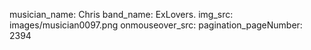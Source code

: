 musician_name: Chris
band_name: ExLovers.
img_src: images/musician0097.png
onmouseover_src: 
pagination_pageNumber: 2394